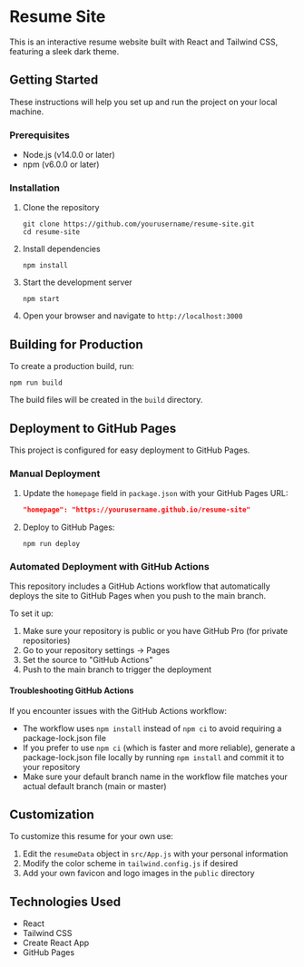 # Resume Site

This is an interactive resume website built with React and Tailwind CSS, featuring a sleek dark theme.

## Getting Started

These instructions will help you set up and run the project on your local machine.

### Prerequisites

- Node.js (v14.0.0 or later)
- npm (v6.0.0 or later)

### Installation

1. Clone the repository
   ```
   git clone https://github.com/yourusername/resume-site.git
   cd resume-site
   ```

2. Install dependencies
   ```
   npm install 
   ```

3. Start the development server
   ```
   npm start
   ```

4. Open your browser and navigate to `http://localhost:3000`

## Building for Production

To create a production build, run:
```
npm run build
``` 

The build files will be created in the `build` directory.

## Deployment to GitHub Pages

This project is configured for easy deployment to GitHub Pages.

### Manual Deployment

1. Update the `homepage` field in `package.json` with your GitHub Pages URL:
   ```json
   "homepage": "https://yourusername.github.io/resume-site"
   ```

2. Deploy to GitHub Pages:
   ```
   npm run deploy
   ```

### Automated Deployment with GitHub Actions

This repository includes a GitHub Actions workflow that automatically deploys the site to GitHub Pages when you push to the main branch.

To set it up:

1. Make sure your repository is public or you have GitHub Pro (for private repositories)
2. Go to your repository settings → Pages
3. Set the source to "GitHub Actions"
4. Push to the main branch to trigger the deployment

#### Troubleshooting GitHub Actions

If you encounter issues with the GitHub Actions workflow:

- The workflow uses `npm install` instead of `npm ci` to avoid requiring a package-lock.json file
- If you prefer to use `npm ci` (which is faster and more reliable), generate a package-lock.json file locally by running `npm install` and commit it to your repository
- Make sure your default branch name in the workflow file matches your actual default branch (main or master)

## Customization

To customize this resume for your own use:

1. Edit the `resumeData` object in `src/App.js` with your personal information
2. Modify the color scheme in `tailwind.config.js` if desired
3. Add your own favicon and logo images in the `public` directory

## Technologies Used

- React
- Tailwind CSS
- Create React App
- GitHub Pages 